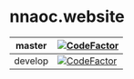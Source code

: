 # nnaoc.website
| master | [![CodeFactor](https://www.codefactor.io/repository/github/jessevdp/nnaoc.website/badge/master)](https://www.codefactor.io/repository/github/jessevdp/nnaoc.website/overview/master) |
| --- | --- |
| develop | [![CodeFactor](https://www.codefactor.io/repository/github/jessevdp/nnaoc.website/badge/develop)](https://www.codefactor.io/repository/github/jessevdp/nnaoc.website/overview/develop) |